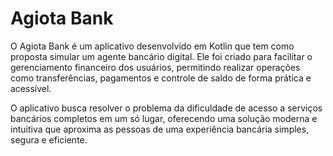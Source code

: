 # Agiota Bank

O Agiota Bank é um aplicativo desenvolvido em Kotlin que tem como proposta simular um agente bancário digital. Ele foi criado para facilitar o gerenciamento financeiro dos usuários, permitindo realizar operações como transferências, pagamentos e controle de saldo de forma prática e acessível.

O aplicativo busca resolver o problema da dificuldade de acesso a serviços bancários completos em um só lugar, oferecendo uma solução moderna e intuitiva que aproxima as pessoas de uma experiência bancária simples, segura e eficiente.
